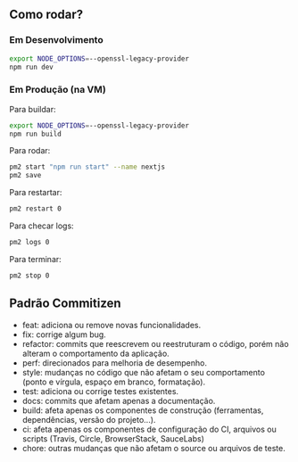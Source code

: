## Como rodar?

### Em Desenvolvimento

```bash
export NODE_OPTIONS=--openssl-legacy-provider
npm run dev
```

### Em Produção (na VM)

Para buildar:

```bash
export NODE_OPTIONS=--openssl-legacy-provider
npm run build
```

Para rodar:

```bash
pm2 start "npm run start" --name nextjs
pm2 save
```

Para restartar:

```bash
pm2 restart 0
```

Para checar logs:

```bash
pm2 logs 0
```

Para terminar:

```bash
pm2 stop 0
```

## Padrão Commitizen

<ul>
	<li>feat: adiciona ou remove novas funcionalidades.</li>
	<li>fix: corrige algum bug.</li>
	<li>refactor: commits que reescrevem ou reestruturam o código, porém não alteram o comportamento da aplicação.</li>
	<li>perf: direcionados para melhoria de desempenho.</li>
	<li>style: mudanças no código que não afetam o seu comportamento (ponto e vírgula, espaço em branco, formatação).</li>
	<li>test: adiciona ou corrige testes existentes.</li>
	<li>docs: commits que afetam apenas a documentação.</li>
	<li>build: afeta apenas os componentes de construção (ferramentas, dependências, versão do projeto...).</li>
	<li>ci: afeta apenas os componentes de configuração do CI, arquivos ou scripts (Travis, Circle, BrowserStack, SauceLabs)</li>
	<li>chore: outras mudanças que não afetam o source ou arquivos de teste.</li>
</ul>